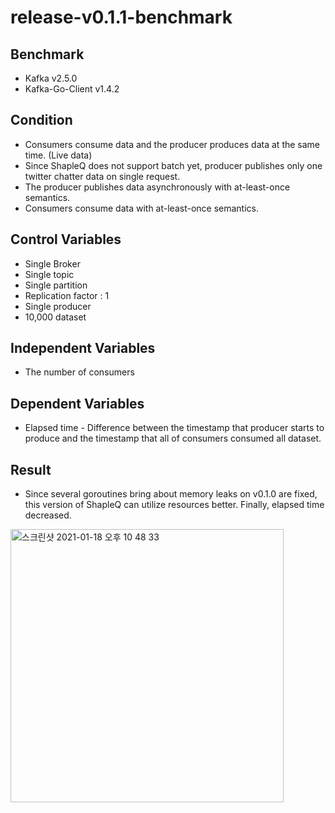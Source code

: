 # release-v0.1.1-benchmark
## Benchmark
* Kafka v2.5.0
* Kafka-Go-Client v1.4.2

## Condition
* Consumers consume data and the producer produces data at the same time. (Live data)
* Since ShapleQ does not support batch yet, producer publishes only one twitter chatter data on single request.
* The producer publishes data asynchronously with at-least-once semantics.
* Consumers consume data with at-least-once semantics.


## Control Variables
* Single Broker
* Single topic
* Single partition
* Replication factor : 1
* Single producer
* 10,000 dataset
## Independent Variables
* The number of consumers

## Dependent Variables
* Elapsed time - Difference between the timestamp that producer starts to produce and the timestamp that all of consumers consumed all dataset.

## Result
* Since several goroutines bring about memory leaks on v0.1.0 are fixed, this version of ShapleQ can utilize resources better. Finally, elapsed time decreased.

<img width="437" alt="스크린샷 2021-01-18 오후 10 48 33" src="https://user-images.githubusercontent.com/44288167/105611654-d5321080-5df9-11eb-9879-2838f73442cc.png">

